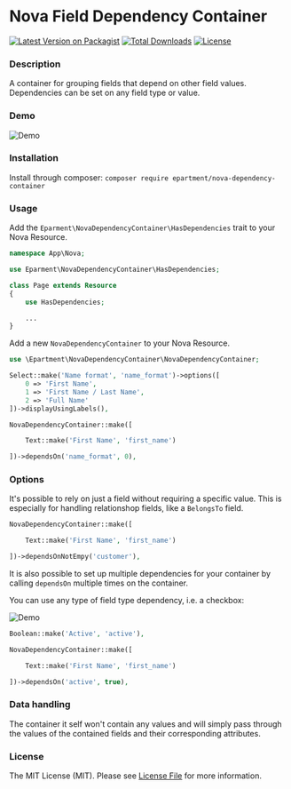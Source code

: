 # Nova Field Dependency Container

[![Latest Version on Packagist](https://img.shields.io/packagist/v/epartment/nova-dependency-container.svg)](https://packagist.org/packages/epartment/nova-dependency-container)
[![Total Downloads](https://img.shields.io/packagist/dt/epartment/nova-dependency-container.svg)](https://packagist.org/packages/epartment/nova-dependency-container)
[![License](https://img.shields.io/packagist/l/epartment/nova-dependency-container.svg)](https://github.com/epartment/nova-dependency-container/blob/master/LICENSE.md)

### Description

A container for grouping fields that depend on other field values. Dependencies can be set on any field type or value.

### Demo

![Demo](https://raw.githubusercontent.com/epartment/nova-dependency-container/master/docs/demo.gif)

### Installation

Install through composer: `composer require epartment/nova-dependency-container`

### Usage

Add the `Eparment\NovaDependencyContainer\HasDependencies` trait to your Nova Resource.

```php
namespace App\Nova;

use Eparment\NovaDependencyContainer\HasDependencies;

class Page extends Resource
{
    use HasDependencies;

    ...
}
```

Add a new `NovaDependencyContainer` to your Nova Resource.

```php
use \Epartment\NovaDependencyContainer\NovaDependencyContainer;

Select::make('Name format', 'name_format')->options([
    0 => 'First Name',
    1 => 'First Name / Last Name',
    2 => 'Full Name'
])->displayUsingLabels(),

NovaDependencyContainer::make([

    Text::make('First Name', 'first_name')

])->dependsOn('name_format', 0),
```

### Options

It's possible to rely on just a field without requiring a specific value. This is especially for handling relationshop fields, like a `BelongsTo` field.

```php
NovaDependencyContainer::make([

    Text::make('First Name', 'first_name')

])->dependsOnNotEmpy('customer'),
```

It is also possible to set up multiple dependencies for your container by calling `dependsOn` multiple times on the container.

You can use any type of field type dependency, i.e. a checkbox:

![Demo](https://raw.githubusercontent.com/epartment/nova-dependency-container/master/docs/demo-2.gif)

```php
Boolean::make('Active', 'active'),

NovaDependencyContainer::make([

    Text::make('First Name', 'first_name')

])->dependsOn('active', true),
```

### Data handling
The container it self won't contain any values and will simply pass through the values of the contained fields and their corresponding attributes.

### License
The MIT License (MIT). Please see [License File](https://github.com/epartment/nova-dependency-container/blob/master/LICENSE.md) for more information.
